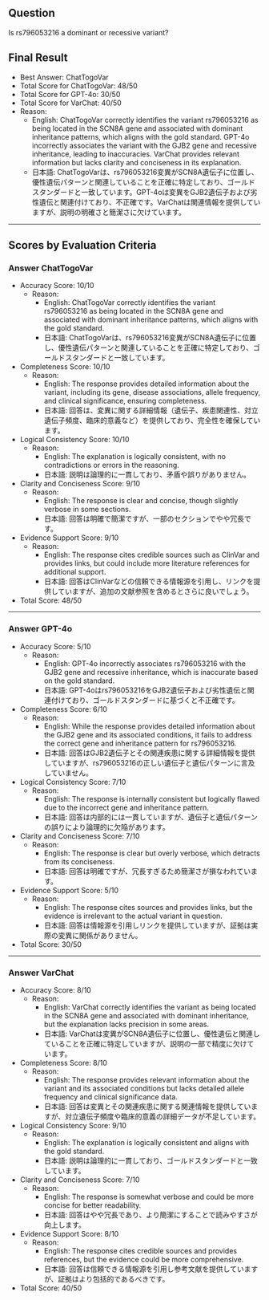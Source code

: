 ## Question

Is rs796053216 a dominant or recessive variant?

## Final Result

- Best Answer: ChatTogoVar
- Total Score for ChatTogoVar: 48/50
- Total Score for GPT-4o: 30/50
- Total Score for VarChat: 40/50
- Reason:
  - English: ChatTogoVar correctly identifies the variant rs796053216 as being located in the SCN8A gene and associated with dominant inheritance patterns, which aligns with the gold standard. GPT-4o incorrectly associates the variant with the GJB2 gene and recessive inheritance, leading to inaccuracies. VarChat provides relevant information but lacks clarity and conciseness in its explanation.
  - 日本語: ChatTogoVarは、rs796053216変異がSCN8A遺伝子に位置し、優性遺伝パターンと関連していることを正確に特定しており、ゴールドスタンダードと一致しています。GPT-4oは変異をGJB2遺伝子および劣性遺伝と関連付けており、不正確です。VarChatは関連情報を提供していますが、説明の明確さと簡潔さに欠けています。

---

## Scores by Evaluation Criteria

### Answer ChatTogoVar
- Accuracy Score: 10/10
  - Reason: 
    - English: ChatTogoVar correctly identifies the variant rs796053216 as being located in the SCN8A gene and associated with dominant inheritance patterns, which aligns with the gold standard.
    - 日本語: ChatTogoVarは、rs796053216変異がSCN8A遺伝子に位置し、優性遺伝パターンと関連していることを正確に特定しており、ゴールドスタンダードと一致しています。
- Completeness Score: 10/10
  - Reason: 
    - English: The response provides detailed information about the variant, including its gene, disease associations, allele frequency, and clinical significance, ensuring completeness.
    - 日本語: 回答は、変異に関する詳細情報（遺伝子、疾患関連性、対立遺伝子頻度、臨床的意義など）を提供しており、完全性を確保しています。
- Logical Consistency Score: 10/10
  - Reason: 
    - English: The explanation is logically consistent, with no contradictions or errors in the reasoning.
    - 日本語: 説明は論理的に一貫しており、矛盾や誤りがありません。
- Clarity and Conciseness Score: 9/10
  - Reason: 
    - English: The response is clear and concise, though slightly verbose in some sections.
    - 日本語: 回答は明確で簡潔ですが、一部のセクションでやや冗長です。
- Evidence Support Score: 9/10
  - Reason: 
    - English: The response cites credible sources such as ClinVar and provides links, but could include more literature references for additional support.
    - 日本語: 回答はClinVarなどの信頼できる情報源を引用し、リンクを提供していますが、追加の文献参照を含めるとさらに良いでしょう。
- Total Score: 48/50

---

### Answer GPT-4o
- Accuracy Score: 5/10
  - Reason: 
    - English: GPT-4o incorrectly associates rs796053216 with the GJB2 gene and recessive inheritance, which is inaccurate based on the gold standard.
    - 日本語: GPT-4oはrs796053216をGJB2遺伝子および劣性遺伝と関連付けており、ゴールドスタンダードに基づくと不正確です。
- Completeness Score: 6/10
  - Reason: 
    - English: While the response provides detailed information about the GJB2 gene and its associated conditions, it fails to address the correct gene and inheritance pattern for rs796053216.
    - 日本語: 回答はGJB2遺伝子とその関連疾患に関する詳細情報を提供していますが、rs796053216の正しい遺伝子と遺伝パターンに言及していません。
- Logical Consistency Score: 7/10
  - Reason: 
    - English: The response is internally consistent but logically flawed due to the incorrect gene and inheritance pattern.
    - 日本語: 回答は内部的には一貫していますが、遺伝子と遺伝パターンの誤りにより論理的に欠陥があります。
- Clarity and Conciseness Score: 7/10
  - Reason: 
    - English: The response is clear but overly verbose, which detracts from its conciseness.
    - 日本語: 回答は明確ですが、冗長すぎるため簡潔さが損なわれています。
- Evidence Support Score: 5/10
  - Reason: 
    - English: The response cites sources and provides links, but the evidence is irrelevant to the actual variant in question.
    - 日本語: 回答は情報源を引用しリンクを提供していますが、証拠は実際の変異に関係がありません。
- Total Score: 30/50

---

### Answer VarChat
- Accuracy Score: 8/10
  - Reason: 
    - English: VarChat correctly identifies the variant as being located in the SCN8A gene and associated with dominant inheritance, but the explanation lacks precision in some areas.
    - 日本語: VarChatは変異がSCN8A遺伝子に位置し、優性遺伝と関連していることを正確に特定していますが、説明の一部で精度に欠けています。
- Completeness Score: 8/10
  - Reason: 
    - English: The response provides relevant information about the variant and its associated conditions but lacks detailed allele frequency and clinical significance data.
    - 日本語: 回答は変異とその関連疾患に関する関連情報を提供していますが、対立遺伝子頻度や臨床的意義の詳細データが不足しています。
- Logical Consistency Score: 9/10
  - Reason: 
    - English: The explanation is logically consistent and aligns with the gold standard.
    - 日本語: 説明は論理的に一貫しており、ゴールドスタンダードと一致しています。
- Clarity and Conciseness Score: 7/10
  - Reason: 
    - English: The response is somewhat verbose and could be more concise for better readability.
    - 日本語: 回答はやや冗長であり、より簡潔にすることで読みやすさが向上します。
- Evidence Support Score: 8/10
  - Reason: 
    - English: The response cites credible sources and provides references, but the evidence could be more comprehensive.
    - 日本語: 回答は信頼できる情報源を引用し参考文献を提供していますが、証拠はより包括的であるべきです。
- Total Score: 40/50
